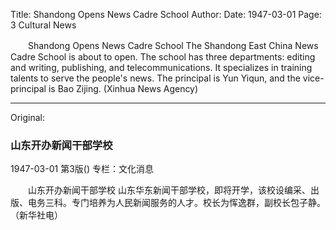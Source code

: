 Title: Shandong Opens News Cadre School
Author:
Date: 1947-03-01
Page: 3
Cultural News

　　Shandong Opens News Cadre School
    The Shandong East China News Cadre School is about to open. The school has three departments: editing and writing, publishing, and telecommunications. It specializes in training talents to serve the people's news. The principal is Yun Yiqun, and the vice-principal is Bao Zijing. (Xinhua News Agency)



<hr /> 

Original: 


### 山东开办新闻干部学校

1947-03-01
第3版()
专栏：文化消息

　　山东开办新闻干部学校
    山东华东新闻干部学校，即将开学，该校设编采、出版、电务三科。专门培养为人民新闻服务的人才。校长为恽逸群，副校长包子静。（新华社电）
